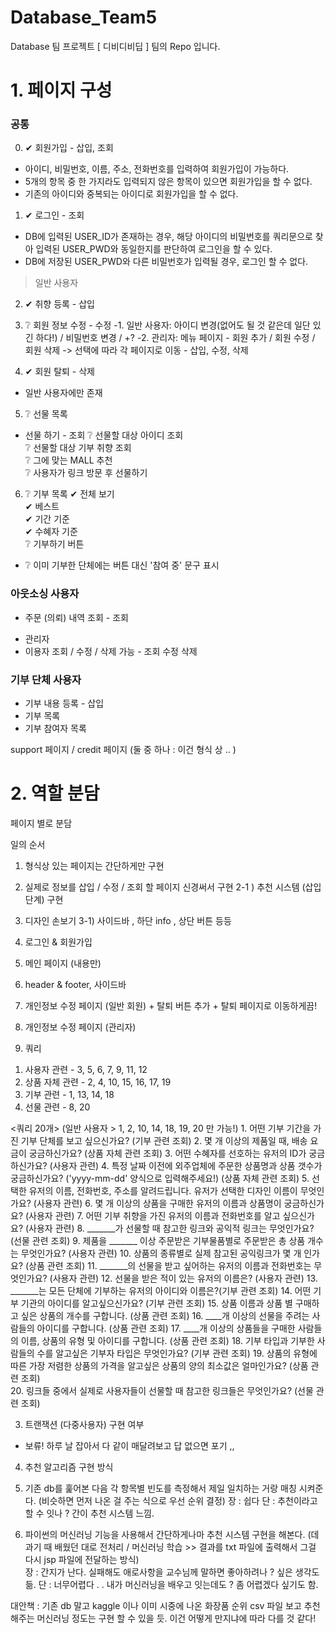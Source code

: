 # Database_Team5
Database 팀 프로젝트 [ 디비디비딥 ] 팀의 Repo 입니다.

# 1. 페이지 구성 #

### 공통 ###
 
0) ✔ 회원가입 - 삽입, 조회
- 아이디, 비밀번호, 이름, 주소, 전화번호를 입력하여 회원가입이 가능하다.
- 5개의 항목 중 한 가지라도 입력되지 않은 항목이 있으면 회원가입을 할 수 없다.
- 기존의 아이디와 중복되는 아이디로 회원가입을 할 수 없다.

1) ✔ 로그인 - 조회
- DB에 입력된 USER_ID가 존재하는 경우, 해당 아이디의 비밀번호를 쿼리문으로 찾아 입력된 USER_PWD와 동일한지를 판단하여 로그인을 할 수 있다. 
- DB에 저장된 USER_PWD와 다른 비밀번호가 입력될 경우, 로그인 할 수 없다.
>  일반 사용자

2) ✔ 취향 등록 - 삽입

3) ❔ 회원 정보 수정 - 수정
-1. 일반 사용자: 아이디 변경(없어도 될 것 같은데 일단 있긴 하다!) / 비밀번호 변경 / +?
-2. 관리자:  메뉴 페이지 - 회원 추가  /  회원 수정  /  회원 삭제   -> 선택에 따라 각 페이지로 이동 - 삽입, 수정, 삭제

4) ✔ 회원 탈퇴  - 삭제
- 일반 사용자에만 존재

5) ❔ 선물 목록
- 선물 하기 - 조회
  ❔ 선물할 대상 아이디 조회  
  ❔ 선물할 대상 기부 취향 조회  
  ❔ 그에 맞는 MALL 추천  
  ❔ 사용자가 링크 방문 후 선물하기   

6) ❔ 기부 목록
 ✔ 전체 보기  
 ✔ 베스트  
 ✔ 기간 기준  
 ✔ 수혜자 기준  
 ❔ 기부하기 버튼  
 * ❔ 이미 기부한 단체에는 버튼 대신 '참여 중' 문구 표시  

### 아웃소싱 사용자 ###
- 주문 (의뢰) 내역 조회 - 조회
* 관리자
* 이용자 조회 / 수정 / 삭제 가능 - 조회 수정 삭제

### 기부 단체 사용자 ###
- 기부 내용 등록  - 삽입
- 기부 목록 
- 기부 참여자 목록

support 페이지 / credit 페이지 (둘 중 하나 : 이건 형식 상 .. )

# 2. 역할 분담 #

페이지 별로 분담

일의 순서
1. 형식상 있는 페이지는 간단하게만 구현
2. 실제로 정보를 삽입 / 수정 / 조회 할 페이지 신경써서 구현
 2-1 ) 추천 시스템 (삽입 단계) 구현 
3. 디자인 손보기
  3-1) 사이드바 , 하단 info , 상단 버튼 등등

1. 로그인 & 회원가입
2. 메인 페이지 (내용만)
3. header & footer, 사이드바
4. 개인정보 수정 페이지 (일반 회원)  + 탈퇴 버튼 추가 + 탈퇴 페이지로 이동하게끔! 
5. 개인정보 수정 페이지 (관리자)
6. 쿼리
1) 사용자 관련 - 3, 5, 6, 7, 9, 11, 12
2) 상품 자체 관련 - 2, 4, 10, 15, 16, 17, 19
3) 기부 관련 - 1, 13, 14, 18
4) 선물 관련 - 8, 20



<쿼리 20개>  (일반 사용자 > 1, 2, 10, 14, 18, 19, 20 만 가능!)
      1. 어떤 기부 기간을 가진 기부 단체를 보고 싶으신가요?  (기부 관련 조회)
            2. 몇 개 이상의 제품일 때, 배송 요금이 궁금하신가요?  (상품 자체 관련 조회)
            3. 어떤 수혜자를 선호하는 유저의 ID가 궁금하신가요?  (사용자 관련)
            4. 특정 날짜 이전에 외주업체에 주문한 상품명과 상품 갯수가 궁금하신가요? ('yyyy-mm-dd' 양식으로 입력해주세요!)  (상품 자체 관련 조회)
            5. 선택한 유저의 이름, 전화번호, 주소를 알려드립니다. 유저가 선택한 디자인 이름이 무엇인가요?  (사용자 관련)
            6. 몇 개 이상의 상품을 구매한 유저의 이름과 상품명이 궁금하신가요? (사용자 관련)
            7. 어떤 기부 취향을 가진 유저의 이름과 전화번호를 알고 싶으신가요?  (사용자 관련)
            8. _______가 선물할 때 참고한 링크와 공익적 링크는 무엇인가요? (선물 관련 조회)
            9. 제품을 _______ 이상 주문받은 기부물품별로 주문받은 총 상품 개수는 무엇인가요?  (사용자 관련)
            10. 상품의 종류별로 실제 참고된 공익링크가 몇 개 인가요? (상품 관련 조회)
            11. _______의 선물을 받고 싶어하는 유저의 이름과 전화번호는 무엇인가요?   (사용자 관련)
            12. 선물을 받은 적이 있는 유저의 이름은? (사용자 관련)
            13. _______는 모든 단체에 기부하는 유저의 아이디와 이름은?(기부 관련 조회)
            14. 어떤 기부 기관의 아이디를 알고싶으신가요? (기부 관련 조회)
            15. 상품 이름과 상품 별 구매하고 싶은 상품의 개수를 구합니다. (상품 관련 조회)
            16. ____개 이상의 선물을 주려는 사람들의 아이디를 구합니다. (상품 관련 조회)
            17. ____개 이상의 상품들을 구매한 사람들의 이름, 상품의 유형 및 아이디를 구합니다. (상품 관련 조회)
            18. 기부 타입과 기부한 사람들의 수를 알고싶은 기부자 타입은 무엇인가요?  (기부 관련 조회)
            19. 상품의 유형에 따른 가장 저렴한 상품의 가격을 알고싶은 상품의 양의 최소값은 얼마인가요? (상품 관련 조회)  
            20. 링크들 중에서 실제로 사용자들이 선물할 때 참고한 링크들은 무엇인가요? (선물 관련 조회)




3. 트랜잭션 (다중사용자) 구현 여부

- 보류! 하루 날 잡아서 다 같이 매달려보고 답 없으면 포기 ,,

4. 추천 알고리즘 구현 방식

1. 기존 db를 훑어본 다음 각 항목별 빈도를 측정해서 제일 일치하는 거랑 매칭 시켜준다. (비슷하면 먼저 나온 걸 주는 식으로 우선 순위 결정) 
장 : 쉽다
단 : 추천이라고 할 수 잇나 ? 간이 추천 시스템 느낌.

2. 파이썬의 머신러닝 기능을 사용해서 간단하게나마 추천 시스템 구현을 해본다. (데과기 때 배웠던 대로 전처리 / 머신러닝 학습 >> 결과를 txt 파일에 출력해서 그걸 다시 jsp 파일에 전달하는 방식)  
장 : 간지가 난다. 실패해도 애로사항을 교수님께 말하면 좋아하려나 ? 싶은 생각도 듦.
단 : 너무어렵다 . . 내가 머신러닝을 배우고 잇는데도 ? 좀 어렵겠다 싶기도 함. 

대안책 : 기존 db 말고 kaggle 이나 이미 시중에 나온 화장품 순위 csv 파일 보고 추천해주는 머신러닝 정도는 구현 할 수 있을 듯. 이건 어떻게 만지냐에 따라 다를 것 같다!






